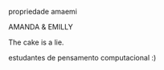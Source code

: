 propriedade amaemi<p>
<p>AMANDA & EMILLY<p>
<p>The cake is a lie.<p>
<p>estudantes de pensamento computacional :)
